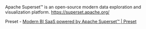 Apache Superset™ is an open-source modern data exploration and visualization platform.
https://superset.apache.org/

Preset - [Modern BI SaaS powered by Apache Superset™ | Preset](https://preset.io/)

